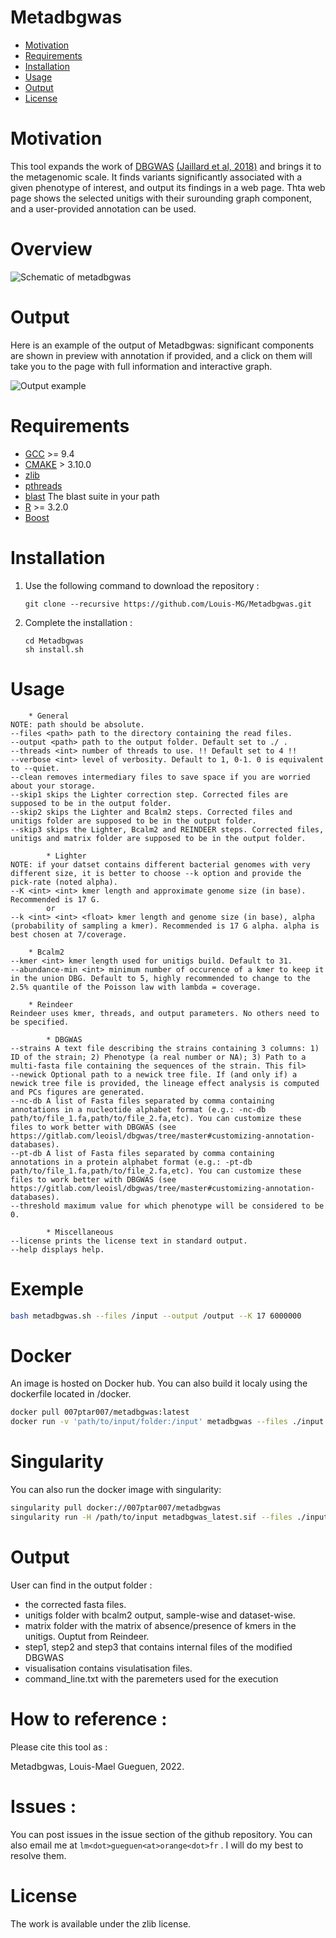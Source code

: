 Metadbgwas
==========

* [Motivation](#motivation)
* [Requirements](#requirements)
* [Installation](#installation)
* [Usage](#usage)
* [Output](#output)
* [License](#license)

# Motivation

This tool expands the work of [DBGWAS](https://gitlab.com/leoisl/dbgwas) [(Jaillard et al, 2018)](https://journals.plos.org/plosgenetics/article?id=10.1371/journal.pgen.1007758) and brings it to the metagenomic scale. It finds variants significantly associated with a given phenotype of interest, and output its findings in a web page. Thta web page shows the selected unitigs with their surounding graph component, and a user-provided annotation can be used.

# Overview

![Schematic of metadbgwas](/figures/figure_pipeline.png?raw=true "Pipeline Overview")

# Output

Here is an example of the output of Metadbgwas: significant components are shown in preview with annotation if provided, and a click on them will take you to the page with full information and interactive graph.

![Output example](/figures/suppl_comp_table.png?raw=true "Output example of Metadbgwas")

# Requirements

* [GCC](https://gcc.gnu.org/) >= 9.4
* [CMAKE](https://cmake.org/) > 3.10.0
* [zlib](https://en.wikipedia.org/wiki/Zlib)
* [pthreads](https://en.wikipedia.org/wiki/Pthreads)
* [blast](https://blast.ncbi.nlm.nih.gov/Blast.cgi?CMD=Web&PAGE_TYPE=BlastDocs&DOC_TYPE=Download) The blast suite in your path
* [R](https://www.r-project.org/) >= 3.2.0 
* [Boost](https://www.boost.org/)

# Installation

1. Use the following command to download the repository :
    ```shell
    git clone --recursive https://github.com/Louis-MG/Metadbgwas.git
    ```
3. Complete the installation :
    ```shell
    cd Metadbgwas
    sh install.sh
    ```

# Usage

```
	* General
NOTE: path should be absolute.
--files <path> path to the directory containing the read files.
--output <path> path to the output folder. Default set to ./ .
--threads <int> number of threads to use. !! Default set to 4 !!
--verbose <int> level of verbosity. Default to 1, 0-1. 0 is equivalent to --quiet.
--clean removes intermediary files to save space if you are worried about your storage.
--skip1 skips the Lighter correction step. Corrected files are supposed to be in the output folder.
--skip2 skips the Lighter and Bcalm2 steps. Corrected files and unitigs folder are supposed to be in the output folder.
--skip3 skips the Lighter, Bcalm2 and REINDEER steps. Corrected files, unitigs and matrix folder are supposed to be in the output folder.

        * Lighter
NOTE: if your datset contains different bacterial genomes with very different size, it is better to choose --k option and provide the pick-rate (noted alpha).
--K <int> <int> kmer length and approximate genome size (in base). Recommended is 17 G.
        or
--k <int> <int> <float> kmer length and genome size (in base), alpha (probability of sampling a kmer). Recommended is 17 G alpha. alpha is best chosen at 7/coverage.

	* Bcalm2
--kmer <int> kmer length used for unitigs build. Default to 31.
--abundance-min <int> minimum number of occurence of a kmer to keep it in the union DBG. Default to 5, highly recommended to change to the 2.5% quantile of the Poisson law with lambda = coverage.

	* Reindeer
Reindeer uses kmer, threads, and output parameters. No others need to be specified.

        * DBGWAS
--strains A text file describing the strains containing 3 columns: 1) ID of the strain; 2) Phenotype (a real number or NA); 3) Path to a multi-fasta file containing the sequences of the strain. This fil>
--newick Optional path to a newick tree file. If (and only if) a newick tree file is provided, the lineage effect analysis is computed and PCs figures are generated.
--nc-db A list of Fasta files separated by comma containing annotations in a nucleotide alphabet format (e.g.: -nc-db path/to/file_1.fa,path/to/file_2.fa,etc). You can customize these files to work better with DBGWAS (see https://gitlab.com/leoisl/dbgwas/tree/master#customizing-annotation-databases).
--pt-db A list of Fasta files separated by comma containing annotations in a protein alphabet format (e.g.: -pt-db path/to/file_1.fa,path/to/file_2.fa,etc). You can customize these files to work better with DBGWAS (see https://gitlab.com/leoisl/dbgwas/tree/master#customizing-annotation-databases).
--threshold maximum value for which phenotype will be considered to be 0.

        * Miscellaneous
--license prints the license text in standard output.
--help displays help.
```

# Exemple

```bash
bash metadbgwas.sh --files /input --output /output --K 17 6000000
```

# Docker

An image is hosted on Docker hub. You can also build it localy using the dockerfile located in /docker. 

```bash
docker pull 007ptar007/metadbgwas:latest
docker run -v 'path/to/input/folder:/input' metadbgwas --files ./input --strains /input/strains --threads 40 --output ./output --K 17 G
```

# Singularity

You can also run the docker image with singularity:

```bash
singularity pull docker://007ptar007/metadbgwas
singularity run -H /path/to/input metadbgwas_latest.sif --files ./input --strains /input/strains --threads 40 --output ./output --K 17 G
```

# Output

User can find in the output folder :
- the corrected fasta files.
- unitigs folder with bcalm2 output, sample-wise and dataset-wise. 
- matrix folder with the matrix of absence/presence of kmers in the unitigs. Ouptut from Reindeer.
- step1, step2 and step3 that contains internal files of the modified DBGWAS
- visualisation contains visulatisation files.
- command_line.txt with the paremeters used for the execution

# How to reference :

Please cite this tool as :

Metadbgwas, Louis-Mael Gueguen, 2022.


# Issues :

You can post issues in the issue section of the github repository. You can also email me at `lm<dot>gueguen<at>orange<dot>fr` . I will do my best to resolve them.


# License

The work is available under the zlib license.
